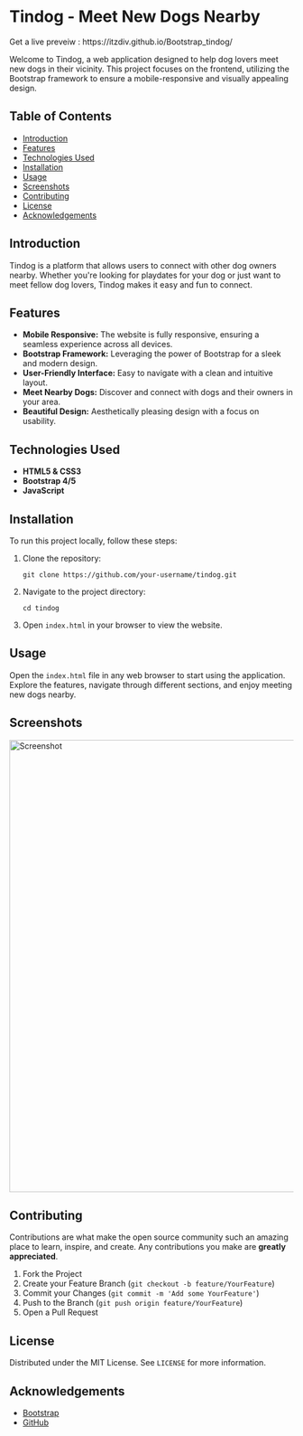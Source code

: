 <h1>Tindog - Meet New Dogs Nearby</h1>
<p>Get a live preveiw : https://itzdiv.github.io/Bootstrap_tindog/ </p>
<p>Welcome to Tindog, a web application designed to help dog lovers meet new dogs in their vicinity. This project focuses on the frontend, utilizing the Bootstrap framework to ensure a mobile-responsive and visually appealing design.</p>

<h2>Table of Contents</h2>
<ul>
    <li><a href="#introduction">Introduction</a></li>
    <li><a href="#features">Features</a></li>
    <li><a href="#technologies-used">Technologies Used</a></li>
    <li><a href="#installation">Installation</a></li>
    <li><a href="#usage">Usage</a></li>
    <li><a href="#screenshots">Screenshots</a></li>
    <li><a href="#contributing">Contributing</a></li>
    <li><a href="#license">License</a></li>
    <li><a href="#acknowledgements">Acknowledgements</a></li>
</ul>

<h2 id="introduction">Introduction</h2>
<p>Tindog is a platform that allows users to connect with other dog owners nearby. Whether you're looking for playdates for your dog or just want to meet fellow dog lovers, Tindog makes it easy and fun to connect.</p>

<h2 id="features">Features</h2>
<ul>
    <li><strong>Mobile Responsive:</strong> The website is fully responsive, ensuring a seamless experience across all devices.</li>
    <li><strong>Bootstrap Framework:</strong> Leveraging the power of Bootstrap for a sleek and modern design.</li>
    <li><strong>User-Friendly Interface:</strong> Easy to navigate with a clean and intuitive layout.</li>
    <li><strong>Meet Nearby Dogs:</strong> Discover and connect with dogs and their owners in your area.</li>
    <li><strong>Beautiful Design:</strong> Aesthetically pleasing design with a focus on usability.</li>
</ul>

<h2 id="technologies-used">Technologies Used</h2>
<ul>
    <li><strong>HTML5 & CSS3</strong></li>
    <li><strong>Bootstrap 4/5</strong></li>
    <li><strong>JavaScript</strong></li>
</ul>

<h2 id="installation">Installation</h2>
<p>To run this project locally, follow these steps:</p>
<ol>
    <li>Clone the repository:
        <pre><code>git clone https://github.com/your-username/tindog.git</code></pre>
    </li>
    <li>Navigate to the project directory:
        <pre><code>cd tindog</code></pre>
    </li>
    <li>Open <code>index.html</code> in your browser to view the website.</li>
</ol>

<h2 id="usage">Usage</h2>
<p>Open the <code>index.html</code> file in any web browser to start using the application. Explore the features, navigate through different sections, and enjoy meeting new dogs nearby.</p>

<h2 id="screenshots">Screenshots</h2>
<p><img src="path-to-screenshot.png" alt="Screenshot" width="800"></p>

<h2 id="contributing">Contributing</h2>
<p>Contributions are what make the open source community such an amazing place to learn, inspire, and create. Any contributions you make are <strong>greatly appreciated</strong>.</p>
<ol>
    <li>Fork the Project</li>
    <li>Create your Feature Branch (<code>git checkout -b feature/YourFeature</code>)</li>
    <li>Commit your Changes (<code>git commit -m 'Add some YourFeature'</code>)</li>
    <li>Push to the Branch (<code>git push origin feature/YourFeature</code>)</li>
    <li>Open a Pull Request</li>
</ol>

<h2 id="license">License</h2>
<p>Distributed under the MIT License. See <code>LICENSE</code> for more information.</p>

<h2 id="acknowledgements">Acknowledgements</h2>
<ul>
    <li><a href="https://getbootstrap.com">Bootstrap</a></li>
    <li><a href="https://github.com">GitHub</a></li>
</ul>

